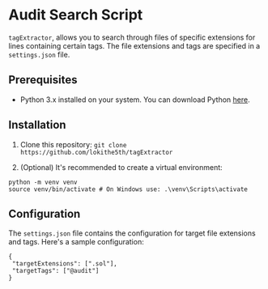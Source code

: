 # Audit Search Script

`tagExtractor`, allows you to search through files of specific extensions for lines containing certain tags. The file extensions and tags are specified in a `settings.json` file.

## Prerequisites

- Python 3.x installed on your system. You can download Python [here](https://www.python.org/downloads/).

## Installation

1. Clone this repository: `git clone https://github.com/lokithe5th/tagExtractor`

2. (Optional) It's recommended to create a virtual environment:
```
python -m venv venv
source venv/bin/activate # On Windows use: .\venv\Scripts\activate
```

## Configuration

The `settings.json` file contains the configuration for target file extensions and tags. Here's a sample configuration:

```
{
 "targetExtensions": [".sol"],
 "targetTags": ["@audit"]
}
```